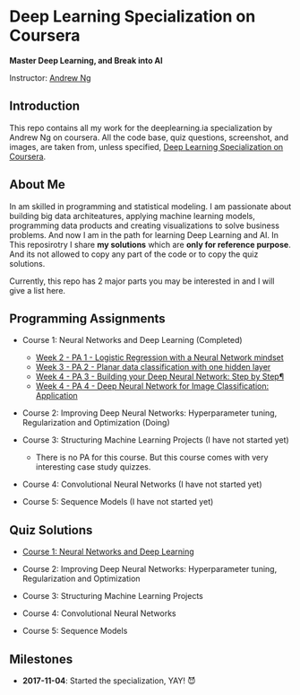 # Deep Learning Specialization on Coursera

**Master Deep Learning, and Break into AI**

Instructor: [Andrew Ng](http://www.andrewng.org/)

## Introduction

This repo contains all my work for the deeplearning.ia specialization by Andrew Ng on coursera. All the code base, quiz questions, screenshot, and images, are taken from, unless specified, [Deep Learning Specialization on Coursera](https://www.coursera.org/specializations/deep-learning).

## About Me

In am skilled in programming and statistical modeling. I am passionate about building big data architeatures, applying machine learning models, programming data products and creating visualizations to solve business problems. And now I am in the path for learning Deep Learning and AI. In This reposirotry I share **my solutions** which are **only for reference purpose**. And its not allowed to copy any part of the code or to copy the quiz solutions.

Currently, this repo has 2 major parts you may be interested in and I will give a list here.

## Programming Assignments

- Course 1: Neural Networks and Deep Learning (Completed)

  - [Week 2 - PA 1 - Logistic Regression with a Neural Network mindset](https://github.com/marcusos/deeplearning-ai-coursera/blob/master/Course%201%20-%20Neural%20Networks%20and%20Deep%20Learning/Week%202%20-%20Neural%20Networks%20Basics/Logistic%20Regression%20as%20a%20Neural%20Network/Logistic%20Regression%20with%20a%20Neural%20Network%20mindset%20v4.ipynb)
  - [Week 3 - PA 2 - Planar data classification with one hidden layer](https://github.com/marcusos/deeplearning-ai-coursera/blob/master/Course%201%20-%20Neural%20Networks%20and%20Deep%20Learning/Week%203%20-%20Shallow%20neural%20networks/Planar%20data%20classification%20with%20one%20hidden%20layer/Planar%20data%20classification%20with%20one%20hidden%20layer%20v4.ipynb)
  - [Week 4 - PA 3 - Building your Deep Neural Network: Step by Step¶](https://github.com/marcusos/deeplearning-ai-coursera/blob/master/Course%201%20-%20Neural%20Networks%20and%20Deep%20Learning/Week%204%20-%20Deep%20Neural%20Networks/Building%20your%20Deep%20Neural%20Network%20-%20Step%20by%20Step/Building%20your%20Deep%20Neural%20Network%20-%20Step%20by%20Step%20v5.ipynb)
  - [Week 4 - PA 4 - Deep Neural Network for Image Classification: Application](https://github.com/marcusos/deeplearning-ai-coursera/blob/master/Course%201%20-%20Neural%20Networks%20and%20Deep%20Learning/Week%204%20-%20Deep%20Neural%20Networks/Deep%20Neural%20Newtor%20Application%20-%20Image%20Classification/Deep%20Neural%20Network%20-%20Application%20v3.ipynb)

- Course 2: Improving Deep Neural Networks: Hyperparameter tuning, Regularization and Optimization (Doing)
<!---
  - [Week 1 - PA 1 - Initialization](https://github.com/Kulbear/deep-learning-coursera/blob/master/Improving%20Deep%20Neural%20Networks%20Hyperparameter%20tuning%2C%20Regularization%20and%20Optimization/Initialization.ipynb)
  - [Week 1 - PA 2 - Regularization](https://github.com/Kulbear/deep-learning-coursera/blob/master/Improving%20Deep%20Neural%20Networks%20Hyperparameter%20tuning%2C%20Regularization%20and%20Optimization/Regularization.ipynb)
  - [Week 1 - PA 3 - Gradient Checking](https://github.com/Kulbear/deep-learning-coursera/blob/master/Improving%20Deep%20Neural%20Networks%20Hyperparameter%20tuning%2C%20Regularization%20and%20Optimization/Gradient%20Checking.ipynb)
  - [Week 2 - PA 4 - Optimization Methods](https://github.com/Kulbear/deep-learning-coursera/blob/master/Improving%20Deep%20Neural%20Networks%20Hyperparameter%20tuning%2C%20Regularization%20and%20Optimization/Optimization%20methods.ipynb)
  - [Week 3 - PA 5 - TensorFlow Tutorial](https://github.com/Kulbear/deep-learning-coursera/blob/master/Improving%20Deep%20Neural%20Networks%20Hyperparameter%20tuning%2C%20Regularization%20and%20Optimization/Tensorflow%20Tutorial.ipynb)
-->
- Course 3: Structuring Machine Learning Projects (I have not started yet)

  - There is no PA for this course. But this course comes with very interesting case study quizzes.
  
- Course 4: Convolutional Neural Networks (I have not started yet)
- Course 5: Sequence Models (I have not started yet)

## Quiz Solutions

- [Course 1: Neural Networks and Deep Learning](https://github.com/Kulbear/deep-learning-coursera/blob/master/Neural%20Networks%20and%20Deep%20Learning/Week%201%20Quiz%20-%20Introduction%20to%20deep%20learning.md)

- Course 2: Improving Deep Neural Networks: Hyperparameter tuning, Regularization and Optimization
- Course 3: Structuring Machine Learning Projects
- Course 4: Convolutional Neural Networks
- Course 5: Sequence Models

## Milestones

  - **2017-11-04**: Started the specialization, YAY! 😈
